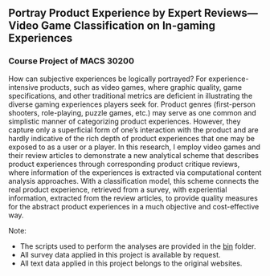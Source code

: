 ## Portray Product Experience by Expert Reviews—<br>Video Game Classification on In-gaming Experiences
### Course Project of MACS 30200

How can subjective experiences be logically portrayed? For experience-intensive products, such as video games, where graphic quality, game specifications, and other traditional metrics are deficient in illustrating the diverse gaming experiences players seek for. Product genres (first-person shooters, role-playing, puzzle games, etc.) may serve as one common and simplistic manner of categorizing product experiences. However, they capture only a superficial form of one’s interaction with the product and are hardly indicative of the rich depth of product experiences that one may be exposed to as a user or a player. In this research, I employ video games and their review articles to demonstrate a new analytical scheme that describes product experiences through corresponding product critique reviews, where information of the experiences is extracted via computational content analysis approaches. With a classification model, this scheme connects the real product experience, retrieved from a survey, with experiential information, extracted from the review articles, to provide quality measures for the abstract product experiences in a much objective and cost-effective way.

Note:
* The scripts used to perform the analyses are provided in the [bin](/bin) folder.
* All survey data applied in this project is available by request.
* All text data applied in this project belongs to the original websites.
